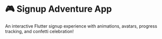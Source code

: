 # 🎮 Signup Adventure App

An interactive Flutter signup experience with animations, avatars, progress tracking, and confetti celebration!
